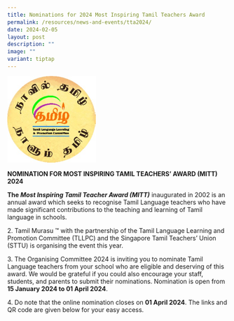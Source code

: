 ```yaml
---
title: Nominations for 2024 Most Inspiring Tamil Teachers Award
permalink: /resources/news-and-events/tta2024/
date: 2024-02-05
layout: post
description: ""
image: ""
variant: tiptap
---
```

<div class="isomer-image-wrapper">
<img style="width: 40%;" height="auto" width="100%" alt="" src="/images/TTA_2024.jpg">
</div>
<p><strong>NOMINATION FOR MOST INSPIRING TAMIL TEACHERS’ AWARD (MITT) 2024</strong>
</p>
<p><strong>The <em>Most Inspiring Tamil Teacher Award (MITT)</em></strong><em> </em>inaugurated
in 2002 is an annual award which seeks to recognise Tamil Language teachers
who have made significant contributions to the teaching and learning of
Tamil language in schools.</p>
<p></p>
<p>2. Tamil Murasu ™ with the partnership of the Tamil Language Learning
and Promotion Committee (TLLPC) and the Singapore Tamil Teachers’ Union
(STTU) is organising the event this year.</p>
<p>3. The Organising Committee 2024 is inviting you to nominate Tamil Language
teachers from your school who are eligible and deserving of this award.
We would be grateful if you could also encourage your staff, students,
and parents to submit their nominations. Nomination is open from <strong>15 January 2024 to 01 April 2024</strong>.</p>
<p>4. Do note that the online nomination closes on <strong>01 April 2024</strong>.
The links and QR code are given below for your easy access.</p>
<p></p>
<p></p>